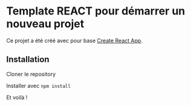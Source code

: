 # Template REACT pour démarrer un nouveau projet

Ce projet a été créé avec pour base [Create React App](https://github.com/facebook/create-react-app).

## Installation

Cloner le repository

Installer avec `npm install`

Et voilà !



